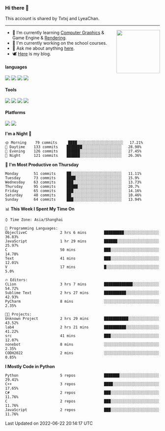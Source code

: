 ### Hi there 👋

This account is shared by Txtxj and LyeaChan.

---

<img align="right" height="141" src="https://github-readme-stats.vercel.app/api?username=txtxj&theme=tokyonight&show_icons=true&count_private=true">

- 🌱 I’m currently learning [Computer Graphics](https://github.com/txtxj/GAMES101) & Game Engine & [Rendering](https://github.com/txtxj/GAMES202).
- 🐶 I'm currently working on the school courses.
- 💬 Ask me about anything [here](https://github.com/txtxj/txtxj/issues).
- 🕊️ [Here](https://txtxj.top) is my blog.

#### languages

![](https://img.shields.io/badge/C++-00599C?logo=cplusplus&logoColor=fff)
![](https://img.shields.io/badge/Python-3e74a2?logo=python&logoColor=fff)
![](https://img.shields.io/badge/C%23-239120?logo=csharp&logoColor=fff)
![](https://img.shields.io/badge/C-A8B9CC?logo=c&logoColor=555)


#### Tools

![](https://img.shields.io/badge/JetBrains-000000?logo=jetbrains&logoColor=fff)
![](https://img.shields.io/badge/SublimeText_3-FF9800?logo=sublimetext&logoColor=fff)
![](https://img.shields.io/badge/UE_4-0E1128?logo=unrealengine&logoColor=fff)
![](https://img.shields.io/badge/unity-FFFFFF?logo=unity&logoColor=000)

#### Platforms

![](https://img.shields.io/badge/Ubuntu_20.04-E95420?logo=ubuntu&logoColor=fff)
![](https://img.shields.io/badge/Windows_10-0078D6?logo=windows&logoColor=fff)


<!--START_SECTION:waka-->
**I'm a Night 🦉** 

```text
🌞 Morning    79 commits     ████░░░░░░░░░░░░░░░░░░░░░   17.21% 
🌆 Daytime    133 commits    ███████░░░░░░░░░░░░░░░░░░   28.98% 
🌃 Evening    126 commits    ██████░░░░░░░░░░░░░░░░░░░   27.45% 
🌙 Night      121 commits    ██████░░░░░░░░░░░░░░░░░░░   26.36%

```
📅 **I'm Most Productive on Thursday** 

```text
Monday       51 commits     ██░░░░░░░░░░░░░░░░░░░░░░░   11.11% 
Tuesday      73 commits     ████░░░░░░░░░░░░░░░░░░░░░   15.9% 
Wednesday    63 commits     ███░░░░░░░░░░░░░░░░░░░░░░   13.73% 
Thursday     95 commits     █████░░░░░░░░░░░░░░░░░░░░   20.7% 
Friday       65 commits     ███░░░░░░░░░░░░░░░░░░░░░░   14.16% 
Saturday     48 commits     ██░░░░░░░░░░░░░░░░░░░░░░░   10.46% 
Sunday       64 commits     ███░░░░░░░░░░░░░░░░░░░░░░   13.94%

```


📊 **This Week I Spent My Time On** 

```text
⌚︎ Time Zone: Asia/Shanghai

💬 Programming Languages: 
ObjectiveC               2 hrs 6 mins        █████████░░░░░░░░░░░░░░░░   36.83% 
JavaScript               1 hr 29 mins        ██████░░░░░░░░░░░░░░░░░░░   25.97% 
C                        50 mins             ███░░░░░░░░░░░░░░░░░░░░░░   14.78% 
Text                     41 mins             ███░░░░░░░░░░░░░░░░░░░░░░   12.01% 
V                        17 mins             █░░░░░░░░░░░░░░░░░░░░░░░░   5.0%

🔥 Editors: 
CLion                    3 hrs 7 mins        █████████████░░░░░░░░░░░░   54.72% 
Sublime Text             2 hrs 27 mins       ██████████░░░░░░░░░░░░░░░   42.93% 
PyCharm                  8 mins              ░░░░░░░░░░░░░░░░░░░░░░░░░   2.35%

🐱‍💻 Projects: 
Unknown Project          2 hrs 29 mins       ███████████░░░░░░░░░░░░░░   43.52% 
lab4                     2 hrs 21 mins       ██████████░░░░░░░░░░░░░░░   41.22% 
src                      41 mins             ███░░░░░░░░░░░░░░░░░░░░░░   12.07% 
nonebot                  8 mins              ░░░░░░░░░░░░░░░░░░░░░░░░░   2.35% 
CODH2022                 2 mins              ░░░░░░░░░░░░░░░░░░░░░░░░░   0.85%

```

**I Mostly Code in Python** 

```text
Python                   5 repos             ███████░░░░░░░░░░░░░░░░░░   29.41% 
C++                      3 repos             ████░░░░░░░░░░░░░░░░░░░░░   17.65% 
C#                       2 repos             ███░░░░░░░░░░░░░░░░░░░░░░   11.76% 
C                        2 repos             ███░░░░░░░░░░░░░░░░░░░░░░   11.76% 
JavaScript               2 repos             ███░░░░░░░░░░░░░░░░░░░░░░   11.76%

```



 Last Updated on 2022-06-22 20:14:17 UTC
<!--END_SECTION:waka-->

